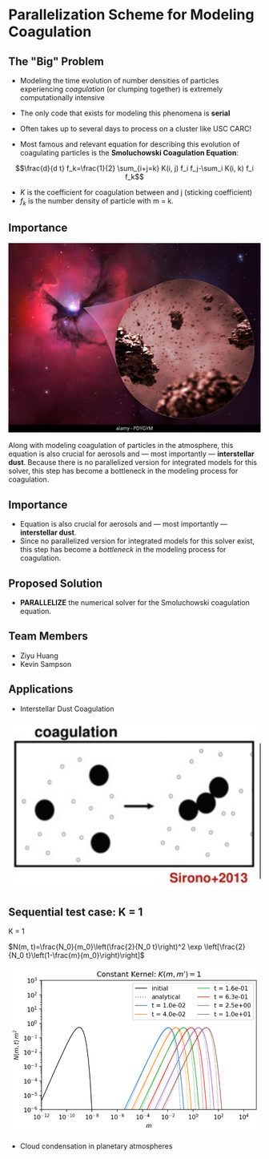 # Parallelization Scheme for Modeling Coagulation

## The "Big" Problem

* Modeling the time evolution of number densities of particles experiencing *coagulation* (or clumping together) is extremely computationally intensive
* The only code that exists for modeling this phenomena is **serial**
* Often takes up to several days to process on a cluster like USC CARC!

* Most famous and relevant equation for describing this evolution of coagulating particles is the **Smoluchowski Coagulation Equation**:

$$\frac{d}{d t} f_k=\frac{1}{2} \sum_{i+j=k} K(i, j) f_i f_j-\sum_i K(i, k) f_i f_k$$

* $K$ is the coefficient for coagulation between  and j (sticking coefficient)
* $f_k$ is the number density of particle with m = k.

## Importance


![](https://github.com/DylanUSC/Parallel_Coagulation_Kernel/blob/main/Interstellar_dust.jpeg)


Along with modeling coagulation of particles in the atmosphere, this equation is also crucial for aerosols and — most importantly — **interstellar dust**. Because there is no parallelized version for integrated models for this solver, this step has become a bottleneck in the modeling process for coagulation.



## Importance

* Equation is also crucial for aerosols and — most importantly — **interstellar dust**. 
* Since no parallelized version for integrated models for this solver exist, this step has become a _bottleneck_ in the modeling process for coagulation.



## Proposed Solution 

* **PARALLELIZE** the numerical solver for the Smoluchowski coagulation equation.

## Team Members

* Ziyu Huang
* Kevin Sampson

## Applications

* Interstellar Dust Coagulation


![](https://github.com/DylanUSC/Parallel_Coagulation_Kernel/blob/main/Coagulation_Figure.png)

## Sequential test case: K = 1

K = 1

$N(m, t)=\frac{N_0}{m_0}\left(\frac{2}{N_0 t}\right)^2 \exp \left[\frac{2}{N_0 t}\left(1-\frac{m}{m_0}\right)\right]$

![](https://github.com/DylanUSC/Parallel_Coagulation_Kernel/blob/main/K1_Dustpy.png)


* Cloud condensation in planetary atmospheres



